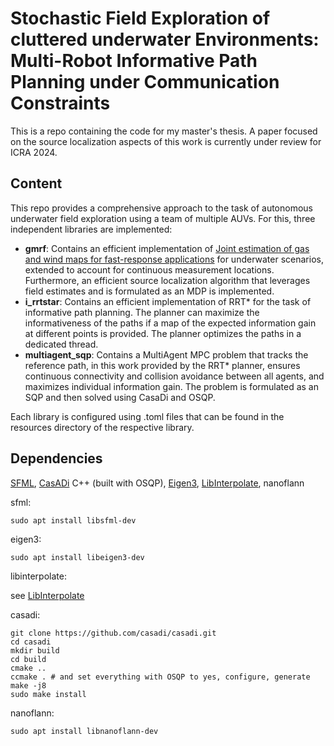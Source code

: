 # Stochastic Field Exploration of cluttered underwater Environments: Multi-Robot Informative Path Planning under Communication Constraints
This is a repo containing the code for my master's thesis. A paper focused on the source localization aspects of this work is currently under review for ICRA 2024.

## Content
This repo provides a comprehensive approach to the task of autonomous underwater field exploration using a team of multiple AUVs. For this, three independent libraries are implemented:
- **gmrf**: Contains an efficient implementation of [Joint estimation of gas and wind maps for fast-response applications](https://doi.org/10.1016/j.apm.2020.06.026) for underwater scenarios,
 extended to account for continuous measurement locations. Furthermore, an efficient source localization algorithm that leverages field estimates and is formulated as an MDP is implemented.
- **i_rrtstar**: Contains an efficient implementation of RRT* for the task of informative path planning. The planner can maximize the informativeness of the paths if a map of the expected information gain at different points is provided.
The planner optimizes the paths in a dedicated thread.
- **multiagent_sqp**: Contains a MultiAgent MPC problem that tracks the reference path, in this work provided by the RRT* planner, ensures continuous connectivity and collision avoidance between all agents, and maximizes individual information gain.
The problem is formulated as an SQP and then solved using CasaDi and OSQP.

Each library is configured using .toml files that can be found in the resources directory of the respective library.
## Dependencies
[SFML](https://www.sfml-dev.org/), [CasADi](https://web.casadi.org/) C++ (built with OSQP), [Eigen3](https://eigen.tuxfamily.org/index.php?title=Main_Page), [LibInterpolate](https://github.com/CD3/libInterpolate), nanoflann 

sfml:
```
sudo apt install libsfml-dev
```
eigen3:
```
sudo apt install libeigen3-dev
```

libinterpolate:

see [LibInterpolate](https://github.com/CD3/libInterpolate)

casadi:
```
git clone https://github.com/casadi/casadi.git
cd casadi
mkdir build
cd build
cmake ..
ccmake . # and set everything with OSQP to yes, configure, generate
make -j8
sudo make install
```
nanoflann:
```
sudo apt install libnanoflann-dev
```

